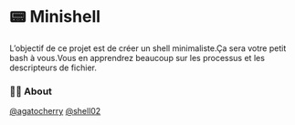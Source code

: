 # 📟 Minishell

L’objectif de ce projet est de créer un shell minimaliste.Ça sera votre petit bash à vous.Vous en apprendrez beaucoup sur les processus et les descripteurs de fichier.

### 👩‍💻 About
[@agatocherry](https://github.com/agatocherry)
[@shell02](https://github.com/shell02)